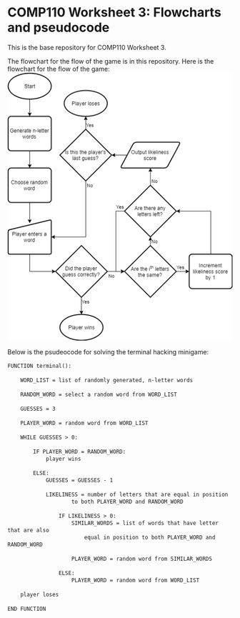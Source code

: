# COMP110 Worksheet 3: Flowcharts and pseudocode

This is the base repository for COMP110 Worksheet 3.

The flowchart for the flow of the game is in this repository. Here is the flowchart for the flow of the game:
![Flowchart for Terminal Hacking Minigame](comp110-worksheet3-diagram.png)

Below is the psudeocode for solving the terminal hacking minigame:

```
FUNCTION terminal():
	
	WORD_LIST = list of randomly generated, n-letter words
	
	RANDOM_WORD = select a random word from WORD_LIST
	
	GUESSES = 3
	
	PLAYER_WORD = random word from WORD_LIST
	
	WHILE GUESSES > 0:
				
		IF PLAYER_WORD = RANDOM_WORD:
			player wins
			
		ELSE:
			GUESSES = GUESSES - 1
			
			LIKELINESS = number of letters that are equal in position
					to both PLAYER_WORD and RANDOM_WORD
					
				IF LIKELINESS > 0:
					SIMILAR_WORDS = list of words that have letter that are also
						equal in position to both PLAYER_WORD and RANDOM_WORD
						
					PLAYER_WORD = random word from SIMILAR_WORDS
				
				ELSE:
					PLAYER_WORD = random word from WORD_LIST
					
	player loses
    
END FUNCTION

```
